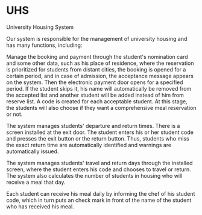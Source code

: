 # UHS
University Housing System


Our system is responsible for the management of university housing and has many functions, including:

Manage the booking and payment through the student's nomination card and some other data,
such as his place of residence, where the reservation is prioritized for students from distant cities,
the booking is opened for a certain period, and in case of admission, the acceptance message appears on the system.
Then the electronic payment door opens for a specified period. If the student skips it,
his name will automatically be removed from the accepted list and another student will be added instead of him from reserve list.
A code is created for each acceptable student. At this stage, the students will also choose if they want a comprehensive meal reservation or not.

The system manages students' departure and return times. There is a screen installed at the exit door.
The student enters his or her student code and presses the exit button or the return button.
Thus, students who miss the exact return time are automatically identified and warnings are automatically issued.

The system manages students' travel and return days through the installed screen, where the student enters his code and chooses to travel or return.
The system also calculates the number of students in housing who will receive a meal that day.

Each student can receive his meal daily by informing the chef of his student code, which in turn puts an check mark in front of the name of the student who has received his meal.
